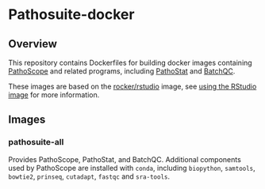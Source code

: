# Pathosuite-docker

## Overview

This repository contains Dockerfiles for building docker images
containing [PathoScope](https://github.com/PathoScope/PathoScope) 
and related programs, including [PathoStat](https://github.com/mani2012/PathoStat)
and [BatchQC](https://github.com/mani2012/BatchQC).

These images are based on the [rocker/rstudio](https://hub.docker.com/r/rocker/rstudio/) image, see [using the RStudio image](https://github.com/rocker-org/rocker/wiki/Using-the-RStudio-image) for more information.

## Images

### pathosuite-all

Provides PathoScope, PathoStat, and BatchQC. Additional components used by PathoScope are installed with `conda`, including `biopython`, `samtools`, `bowtie2`, `prinseq`, `cutadapt`, `fastqc` and `sra-tools`.

